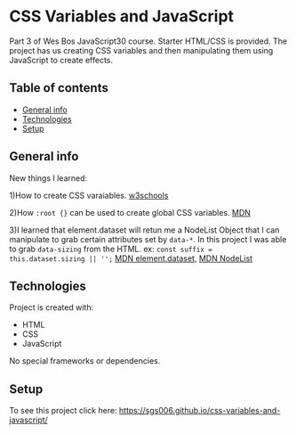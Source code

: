 # CSS Variables and JavaScript
Part 3 of Wes Bos JavaScript30 course. Starter HTML/CSS is provided. The project has us creating CSS variables and then manipulating them using JavaScript to create effects.  

## Table of contents
* [General info](#general-info)
* [Technologies](#technologies)
* [Setup](#setup)

## General info
New things I learned:

1)How to create CSS varaiables. [w3schools](https://www.w3schools.com/css/css3_variables.asp)

2)How `:root {}` can be used to create global CSS variables. [MDN](https://developer.mozilla.org/en-US/docs/Web/CSS/:root)

3)I learned that element.dataset will retun me a NodeList Object that I can manipulate to grab certain attributes set by `data-*`. In this project I was able to grab `data-sizing` from the HTML. ex: `const suffix = this.dataset.sizing || '';` [MDN element.dataset](https://developer.mozilla.org/en-US/docs/Web/API/HTMLElement/dataset), [MDN NodeList](https://developer.mozilla.org/en-US/docs/Web/API/NodeList)
	
## Technologies
Project is created with:
* HTML
* CSS
* JavaScript

No special frameworks or dependencies. 
	
## Setup
To see this project click here: https://sgs006.github.io/css-variables-and-javascript/
